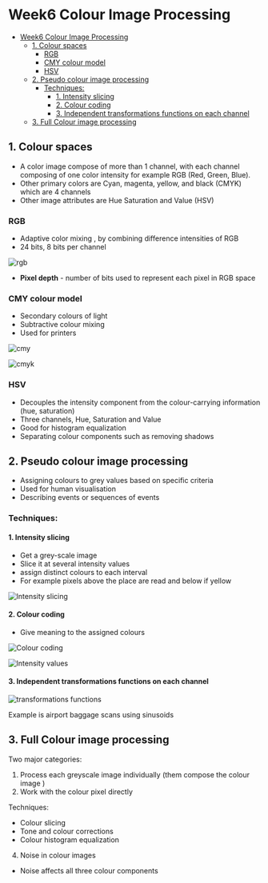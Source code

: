 # Week6 Colour Image Processing

- [Week6 Colour Image Processing](#week6-colour-image-processing)
  - [1. Colour spaces](#1-colour-spaces)
    - [RGB](#rgb)
    - [CMY colour model](#cmy-colour-model)
    - [HSV](#hsv)
  - [2. Pseudo colour image processing](#2-pseudo-colour-image-processing)
    - [Techniques:](#techniques)
      - [1. Intensity slicing](#1-intensity-slicing)
      - [2. Colour coding](#2-colour-coding)
      - [3. Independent transformations functions on each channel](#3-independent-transformations-functions-on-each-channel)
  - [3. Full Colour image processing](#3-full-colour-image-processing)

## 1. Colour spaces

- A color image compose of more than 1 channel, with each channel composing of one color intensity for example RGB (Red, Green, Blue).
- Other primary colors are Cyan, magenta, yellow, and black (CMYK) which are 4 channels
- Other image attributes are Hue Saturation and Value (HSV)

### RGB

- Adaptive color mixing , by combining difference intensities of RGB
- 24 bits, 8 bits per channel

![rgb](images/rgb.png)

- **Pixel depth** - number of bits used to represent each pixel in RGB space

### CMY colour model

- Secondary colours of light
- Subtractive colour mixing
- Used for printers

![cmy](images/cmy.png)

![cmyk](images/cmyk.png)

### HSV

- Decouples the intensity component from the colour-carrying information (hue, saturation)
- Three channels, Hue, Saturation and Value
- Good for histogram equalization
- Separating colour components such as removing shadows

## 2. Pseudo colour image processing

- Assigning colours to grey values based on specific criteria
- Used for human visualisation
- Describing events or sequences of events

### Techniques:

#### 1. Intensity slicing

- Get a grey-scale image
- Slice it at several intensity values
- assign distinct colours to each interval
- For example pixels above the place are read and below if yellow

![Intensity slicing](images/Intensity-slicing.png)

#### 2. Colour coding

- Give meaning to the assigned colours

![Colour coding](images/Colour-coding.png)

![Intensity values](images/intensity-values.png)

#### 3. Independent transformations functions on each channel

![transformations functions](images/transformations-functions.png)

Example is airport baggage scans using sinusoids

## 3. Full Colour image processing

Two major categories:

1. Process each greyscale image individually (them compose the colour image )
2. Work with the colour pixel directly

Techniques:

- Colour slicing
- Tone and colour corrections
- Colour histogram equalization

4. Noise in colour images

- Noise affects all three colour components
